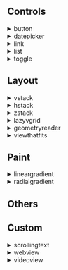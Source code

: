 ## Controls
<details markdown="block">
<summary>button</summary><br>

**Button** is a user interface component that triggers an action when tapped by the user. It can display text, an icon, or both, and it's highly customizable.
In SwiftUI, a Button is a user interface control that performs an action when tapped by the user. It can contain text, an image, or both, and you can customize its appearance and behavior.

***Parameters:***

`action`  is the action executed when the button is tapped. For more details see [Actions](./Actions.md)

`role` (optional)  is used to semantically indicate the purpose of a button, such as whether it performs a destructive action or is a cancel button. This semantic information can be used by the system to adjust the button's appearance accordingly and to provide appropriate accessibility features.
* `none` Default button behaviour
* `destructive` Indicates that the action performed by the button is irreversible or could lead to data loss. This role is used to warn users about the potential consequences of their action. The system may also use this semantic information to style the button accordingly, often with a red color, to signal its destructive nature to the user.
* `cancel` Indicates that the action performed by the button will dismiss a view or cancel the current operation without making any changes. This role is particularly useful in dialogues or modal views where you have actions like "Cancel" or "Dismiss" that allow the user to opt-out of a process without proceeding further. The system may use this semantic information to style the button appropriately or to handle the button action in a way that's consistent with cancel operations across the OS.
> **Note:** If you don't specify any `role`, default value is `none`

## Examples

*Confirmation dialog with positive, destructive and cancel buttons*

```xml
<body>
  <vstack confirmationDialog="isPresented:myConfirmationDialog" onAppear="presentConfirmationDialog:isPresented:myConfirmationDialog"/>
    
  <alert id="myConfirmationDialog" alertTitle="Confirmation Dialog" alertMessage="Can you see positive, destructive and cancel buttons?">
    <button role="">Positive</button>
    <button role="destructive">Destructive</button>
    <button role="cancel">Cancel</button>
  </alert>
</body>
```

<img src="https://shaffex.com/MagicUiDemo/Help/GitHubAssets/button-0.png" alt="KOKOCE ALT" width="250"/>

---
*123*

```xml
<body>
    <button>Press Me 2</button>
</body>
```

<img src="https://shaffex.com/MagicUiDemo/Help/GitHubAssets/button-1.png" alt="KOKOCE ALT" width="250"/>

---
*Button with custom view*

```xml
<body>
	<vstack>
	<button>
		<vstack padding="" background="red" clipShape="capsule" foregroundColor="white">
			<image systemName="plus" font="largeTitle"/>
			<text>My custom button</text>
		</vstack>
	</button>
	
	<button  padding="" background="red" clipShape="circle">
		<vstack foregroundColor="white">
			<image systemName="plus" font="largeTitle"/>
		</vstack>
	</button>
	</vstack>
</body>
```

<img src="https://shaffex.com/MagicUiDemo/Help/GitHubAssets/button-2.png" alt="KOKOCE ALT" width="250"/>

---
*Button with role*

```xml
<body>
	<vstack alert="isPresented:myAlert" onAppear="presentAlert:isPresented:myAlert">
	<button>Default Button</button>
	<button role="destructive">destructive Button</button>
    <button role="cancel">cancel Button</button>
    <text>Note: cancel role is in bold in alerts etc</text>
    </vstack>
    
    <alert id="myAlert" alertTitle="Warning" alertMessage="Do you want to delete all files?">
    <button role="destructive">Destructive</button>
    <button role="cancel">Cancel</button>
    </alert>
</body>
```

<img src="https://shaffex.com/MagicUiDemo/Help/GitHubAssets/button-3.png" alt="KOKOCE ALT" width="250"/>

---
*Alert with cancel and destructive buttons*

```xml
<body>
	<emptyview alert="isPresented:myAlert" onAppear="presentAlert:isPresented:myAlert">
	</emptyview>
    
    <alert id="myAlert" alertTitle="Warning" alertMessage="Do you want to delete all files?">
    <button role="destructive">Destructive</button>
    <button role="cancel">Cancel</button>
    </alert>
</body>
```

<img src="https://shaffex.com/MagicUiDemo/Help/GitHubAssets/button-4.png" alt="KOKOCE ALT" width="250"/>

---
*Button with buttonStyle*

```xml
<body>
	<vstack>
	<button>Default Button</button>
	<button buttonStyle="plain">plain Button</button>
    <button buttonStyle="bordered">bordered Button</button>
    <button buttonStyle="borderless">borderless Button</button>
    <button buttonStyle="borderedProminent">borderedProminent Button</button>
    </vstack>
</body>
```

<img src="https://shaffex.com/MagicUiDemo/Help/GitHubAssets/button-5.png" alt="KOKOCE ALT" width="250"/>

---

</details>
<details markdown="block">
<summary>datepicker</summary><br>

datepicker is a container that stacks its children vertically.



```xml
<body>
    <form>
    	<datepicker key="myDate" value="20240822T173000Z">Select date</datepicker>
    	<datepicker key="myDatemiw" value="19770822T102030Z">Select date2</datepicker>
    </form>
</body>
```

<img src="https://shaffex.com/MagicUiDemo/Help/GitHubAssets/datepicker-0.png" alt="KOKOCE ALT" width="250"/>

---

</details>
<details markdown="block">
<summary>link</summary><br>

link is a view that creates a navigation link to a URL that you provide. It allows you to open web URLs or deep links into other apps from your SwiftUI app. When a user taps on a Link, the system opens the URL in the appropriate app. For web URLs, this typically means opening the URL in the default web browser.



```xml
<body>
    <link url="https://shaffex.github.io">Open URL</link>
</body>
```

<img src="https://shaffex.com/MagicUiDemo/Help/GitHubAssets/link-0.png" alt="KOKOCE ALT" width="250"/>

---

</details>
<details markdown="block">
<summary>list</summary><br>

list is a container that stacks its children vertically.



```xml
<body>
    <list>
        <text>Item 1</text>
    </list>
</body>
```

<img src="https://shaffex.com/MagicUiDemo/Help/GitHubAssets/list-0.png" alt="KOKOCE ALT" width="250"/>

---
*Grouped List*

```xml
<body>
    <list listStyle="grouped">
        <text>Item 1</text>
    </list>
</body>
```

<img src="https://shaffex.com/MagicUiDemo/Help/GitHubAssets/list-1.png" alt="KOKOCE ALT" width="250"/>

---

</details>
<details markdown="block">
<summary>toggle</summary><br>

In SwiftUI, a Toggle is a control that allows users to toggle between a true or false state. It is visually represented as a switch that users can tap or swipe to change its state. The Toggle view takes a binding to a Boolean value, which it updates according to the user's interaction. It also requires a label, which is typically used to describe the purpose of the toggle.

*My Toggle*

```xml
<body>
  <form>
    <toggle key="myToggle" value="true">My Toggle2</toggle>
    <toggle key="myToggle2" value="false">My Toggle2</toggle>
   </form>
</body>
```

<img src="https://shaffex.com/MagicUiDemo/Help/GitHubAssets/toggle-0.png" alt="KOKOCE ALT" width="250"/>

---

</details>

## Layout
<details markdown="block">
<summary>vstack</summary><br>

**VStackKOKOCE** is a view that arranges its children in a vertical line. The alignment parameter determines how the views are aligned horizontally.

> **Note:** Moja poznamka

***Parameters:***

`alignment` (optional) This parameter determines the horizontal alignment of the views within the VStack. It's of type HorizontalAlignment and can take the following values:
* `leading` Aligns the views along the leading edge, which is the left edge in left-to-right languages like English.
* `center` Aligns the views along the center.
* `trailing` Aligns the views along the trailing edge, which is the right edge in left-to-right languages.



> **Default value:** center

`spacing` (optional) This parameter determines the vertical spacing between the views.
> **Default value:** System default spacing

## Examples

*Example 1: How to pickup a Noob*

```xml
<body>
    <foreach repeatCount="8">
    <hstack>
        <rectangle foregroundColor="red"/>
        <rectangle foregroundColor="orange"/>
        <rectangle foregroundColor="red"/>
    </hstack>
    </foreach>
</body>
```

<img src="https://shaffex.com/MagicUiDemo/Help/GitHubAssets/vstack-0.png" alt="KOKOCE ALT" width="250"/>

---


```xml
<body>
    <vstack>
        <circle foregroundColor="red"/>
        <circle foregroundColor="green"/>
        <circle foregroundColor="blue"/>
    </vstack>
</body>
```

<img src="https://shaffex.com/MagicUiDemo/Help/GitHubAssets/vstack-1.png" alt="KOKOCE ALT" width="250"/>

---


```xml
<body>
  <vstack>
      <rectangle foregroundColor="red"/>
      <rectangle foregroundColor="green"/>
      <rectangle foregroundColor="blue"/>
  </vstack>
</body>
```

<img src="https://shaffex.com/MagicUiDemo/Help/GitHubAssets/vstack-2.png" alt="KOKOCE ALT" width="250"/>

---
*Toto je priklad 4*

```xml
<body>
  <hstack>
      <rectangle foregroundColor="yellow"/>
      <vstack>
          <rectangle foregroundColor="red"/>
          <rectangle foregroundColor="green"/>
          <rectangle foregroundColor="blue"/>
      </vstack>
      <rectangle foregroundColor="yellow"/>
  </hstack>
</body>
```

<img src="https://shaffex.com/MagicUiDemo/Help/GitHubAssets/vstack-3.png" alt="KOKOCE ALT" width="250"/>

---

</details>
<details markdown="block">
<summary>hstack</summary><br>

HStack is a container that stacks its children vertically.

## Examples

*Hstack example*

```xml
<body>
    <hstack>
        <circle foregroundColor="red"/>
        <circle foregroundColor="green"/>
        <circle foregroundColor="blue"/>        
    </hstack>
</body>
```

<img src="https://shaffex.com/MagicUiDemo/Help/GitHubAssets/hstack-0.png" alt="KOKOCE ALT" width="250"/>

---


```xml
<body>
  <hstack>
      <rectangle foregroundColor="red"/>
      <rectangle foregroundColor="green"/>
      <rectangle foregroundColor="blue"/>
  </hstack>
</body>
```

<img src="https://shaffex.com/MagicUiDemo/Help/GitHubAssets/hstack-1.png" alt="KOKOCE ALT" width="250"/>

---


```xml
<body>
  <vstack>
      <rectangle foregroundColor="red"/>
      <rectangle foregroundColor="green"/>
      <rectangle foregroundColor="blue"/>
  </vstack>
</body>
```

<img src="https://shaffex.com/MagicUiDemo/Help/GitHubAssets/hstack-2.png" alt="KOKOCE ALT" width="250"/>

---

</details>
<details markdown="block">
<summary>zstack</summary><br>

ZStack is a container that overlays its children, aligning them in both axes.


</details>
<details markdown="block">
<summary>lazyvgrid</summary><br>

**LazyVGrid** is a view that arranges its children in a grid with flexible vertical rows. The alignment and spacing parameters determine how the views are aligned and spaced.

***Parameters:***

`alignment` (optional) This parameter determines the horizontal alignment of the views within the LazyVGrid. It's of type HorizontalAlignment and can take the following values:
* `leading` Aligns the views along the leading edge, which is the left edge in left-to-right languages like English.
* `center` Aligns the views along the center.
* `trailing` Aligns the views along the trailing edge, which is the right edge in left-to-right languages.
> **Default value:** center

`spacing` (optional) This parameter determines the vertical spacing between the rows in the grid.
> **Default value:** System default spacing

`columns` (optional) This parameter determines the grid structure. It's an array of GridItem objects that describe the layout of the grid's columns.

`gridItems` (optional) This parameter determines the grid structure. It's an array of GridItem objects that describe the layout of the grid's columns.
* `adaptive` text `minimum` `maximum` `spacing` `alignment`
* `flexible` text
* `fixed` text


> **Note:** You need to specify columns or gridItems


</details>
<details markdown="block">
<summary>geometryreader</summary><br>

ZStack is a container that overlays its children, aligning them in both axes.


</details>
<details markdown="block">
<summary>viewthatfits</summary><br>

ZStack is a container that overlays its children, aligning them in both axes.


</details>

## Paint
<details markdown="block">
<summary>lineargradient</summary><br>

ZStack is a container that overlays its children, aligning them in both axes.



```xml
<body>
    <lineargradient gradient="colors:[red,green,blue];startPoint:0.0,0.5;endPoint:1.0,0.5">
    </lineargradient>
</body>
```

<img src="https://shaffex.com/MagicUiDemo/Help/GitHubAssets/lineargradient-0.png" alt="KOKOCE ALT" width="250"/>

---

</details>
<details markdown="block">
<summary>radialgradient</summary><br>

ZStack is a container that overlays its children, aligning them in both axes.



```xml
<body>
    <radialgradient gradient="colors:[red,green,blue];center:0.5,0.5;startRadius:50;endRadius:200">
    </radialgradient>
</body>
```

<img src="https://shaffex.com/MagicUiDemo/Help/GitHubAssets/radialgradient-0.png" alt="KOKOCE ALT" width="250"/>

---

</details>

## Others

## Custom
<details markdown="block">
<summary>scrollingtext</summary><br>

ZStack is a container that overlays its children, aligning them in both axes.


</details>
<details markdown="block">
<summary>webview</summary><br>

ZStack is a container that overlays its children, aligning them in both axes.


</details>
<details markdown="block">
<summary>videoview</summary><br>

ZStack is a container that overlays its children, aligning them in both axes.


</details>
